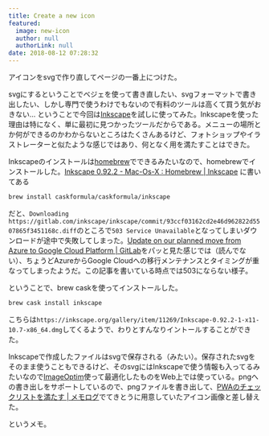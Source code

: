 ```yaml
---
title: Create a new icon
featured:
  image: new-icon
  author: null
  authorLink: null
date: 2018-08-12 07:28:32
---
```

アイコンをsvgで作り直してページの一番上につけた。<!-- more -->

svgにするということでベジェを使って書き直したい、svgフォーマットで書き出したい、しかし専門で使うわけでもないので有料のツールは高くて買う気がおきない... ということで今回は[Inkscape](https://inkscape.org/ja/)を試しに使ってみた。Inkscapeを使った理由は特になく、単に最初に見つかったツールだからである。メニューの場所とか何ができるのかわからないところはたくさんあるけど、フォトショップやイラストレーターと似たような感じではあり、何となく用を満たすことはできた。

Inkscapeのインストールは[homebrew](https://brew.sh/)でできるみたいなので、homebrewでインストールした。[Inkscape 0.92.2 - Mac-Os-X : Homebrew | Inkscape](https://inkscape.org/ja/release/0.92.2/mac-os-x/homebrew/dl/)
に書いてある

```bash
brew install caskformula/caskformula/inkscape
```

だと、`Downloading https://gitlab.com/inkscape/inkscape/commit/93ccf03162cd2e46d962822d5507865f3451168c.diff`のところで`503 Service Unavailable`となってしまいダウンロードが途中で失敗してしまった。[Update on our planned move from Azure to Google Cloud Platform | GitLab](https://about.gitlab.com/2018/07/19/gcp-move-update/)をパッと見た感じでは（読んでない）、ちょうどAzureからGoogle Cloudへの移行メンテナンスとタイミングが重なってしまったようだ。この記事を書いている時点では503にならない様子。

ということで、brew caskを使ってインストールした。

```bash
brew cask install inkscape
```

こちらは`https://inkscape.org/gallery/item/11269/Inkscape-0.92.2-1-x11-10.7-x86_64.dmg`してくるようで、わりとすんなりイントールすることができた。

Inkscapeで作成したファイルはsvgで保存される（みたい）。保存されたsvgをそのまま使うこともできるけど、そのsvgにはInkscapeで使う情報も入ってるみたいなので[ImageOptim](https://imageoptim.com/mac)使って最適化したものをWeb上では使っている。pngへの書き出しをサポートしているので、pngファイルを書き出して、[PWAのチェックリストを満たす | メモログ](/2018/complete-all-the-pwa-checklist.html)でてきとうに用意していたアイコン画像と差し替えた。

というメモ。
